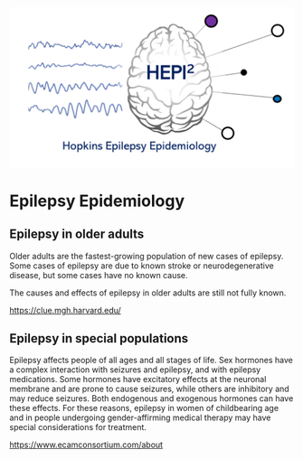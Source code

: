 ![alt text](hepi2.jpg)

# **Epilepsy Epidemiology**

## Epilepsy in older adults
Older adults are the fastest-growing population of new cases of epilepsy.
Some cases of epilepsy are due to known stroke or neurodegenerative disease, but some cases have no known cause.

The causes and effects of epilepsy in older adults are still not fully known.

https://clue.mgh.harvard.edu/



## Epilepsy in special populations
Epilepsy affects people of all ages and all stages of life.
Sex hormones have a complex interaction with seizures and epilepsy, and with epilepsy medications.
Some hormones have excitatory effects at the neuronal membrane and are prone to cause seizures, while others are inhibitory and may reduce seizures. Both endogenous and exogenous hormones can have these effects.  For these reasons, epilepsy in women of childbearing age and in people undergoing gender-affirming medical therapy may have special considerations for treatment. 

https://www.ecamconsortium.com/about

